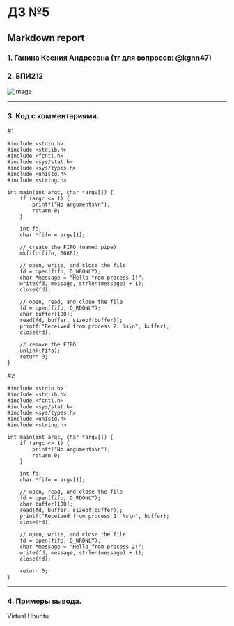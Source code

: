 #  ДЗ №5 #
## Markdown report <br> ##

### 1. Ганина Ксения Андреевна (тг для вопросов: @kgnn47) <br> ###
### 2. БПИ212 <br> ###

![image](https://user-images.githubusercontent.com/114473740/219975613-a4d4aeba-7419-43b9-b520-47e1cac55bcd.png)
________________________

### 3. Код с комментариями. <br> ###

#1

```с
#include <stdio.h>
#include <stdlib.h>
#include <fcntl.h>
#include <sys/stat.h>
#include <sys/types.h>
#include <unistd.h>
#include <string.h>

int main(int argc, char *argv[]) {
    if (argc <= 1) {
        printf("No arguments\n");
        return 0;
    }

    int fd;
    char *fifo = argv[1];

    // create the FIFO (named pipe)
    mkfifo(fifo, 0666);

    // open, write, and close the file
    fd = open(fifo, O_WRONLY);
    char *message = "Hello from process 1!";
    write(fd, message, strlen(message) + 1);
    close(fd);

    // open, read, and close the file
    fd = open(fifo, O_RDONLY);
    char buffer[100];
    read(fd, buffer, sizeof(buffer));
    printf("Received from process 2: %s\n", buffer);
    close(fd);

    // remove the FIFO
    unlink(fifo);
    return 0;
}
```

#2

```с
#include <stdio.h>
#include <stdlib.h>
#include <fcntl.h>
#include <sys/stat.h>
#include <sys/types.h>
#include <unistd.h>
#include <string.h>

int main(int argc, char *argv[]) {
    if (argc <= 1) {
        printf("No arguments\n");
        return 0;
    }
    
    int fd;
    char *fifo = argv[1];

    // open, read, and close the file
    fd = open(fifo, O_RDONLY);
    char buffer[100];
    read(fd, buffer, sizeof(buffer));
    printf("Received from process 1: %s\n", buffer);
    close(fd);

    // open, write, and close the file
    fd = open(fifo, O_WRONLY);
    char *message = "Hello from process 2!";
    write(fd, message, strlen(message) + 1);
    close(fd);

    return 0;
}

```
________________________

### 4. Примеры вывода. <br> ###

Virtual Ubuntu <br>



